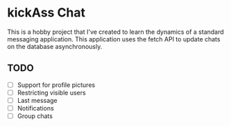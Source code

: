 # kickAss Chat

This is a hobby project that I've created to learn the dynamics of a standard messaging application. This application uses the fetch API to update chats on the database asynchronously. 

## TODO
- [ ] Support for profile pictures
- [ ] Restricting visible users
- [ ] Last message 
- [ ] Notifications
- [ ] Group chats
